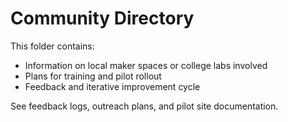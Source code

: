 # Community Directory

This folder contains:
- Information on local maker spaces or college labs involved
- Plans for training and pilot rollout
- Feedback and iterative improvement cycle

See feedback logs, outreach plans, and pilot site documentation.
